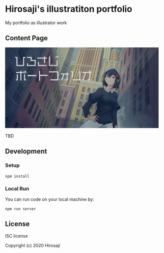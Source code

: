 # Hirosaji's illustratiton portfolio

My portfolio as illustrator work

## Content Page

<a href=""><img src="./public/img/OGimg.jpg" width="500px"></a>
<p>TBD</p>

## Development

### Setup

```
npm install
```

### Local Run

You can run code on your local machine by:

```
npm run server
```

## License
ISC license

Copyright (c) 2020 Hirosaji
